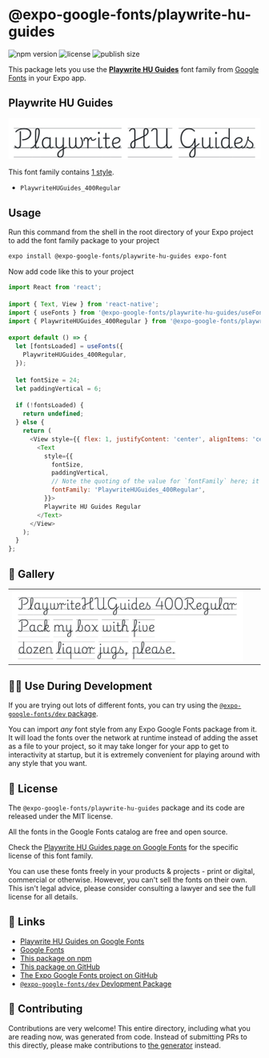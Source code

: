 # @expo-google-fonts/playwrite-hu-guides

![npm version](https://flat.badgen.net/npm/v/@expo-google-fonts/playwrite-hu-guides)
![license](https://flat.badgen.net/github/license/expo/google-fonts)
![publish size](https://flat.badgen.net/packagephobia/install/@expo-google-fonts/playwrite-hu-guides)

This package lets you use the [**Playwrite HU Guides**](https://fonts.google.com/specimen/Playwrite+HU+Guides) font family from [Google Fonts](https://fonts.google.com/) in your Expo app.

## Playwrite HU Guides

![Playwrite HU Guides](./font-family.png)

This font family contains [1 style](#-gallery).

- `PlaywriteHUGuides_400Regular`

## Usage

Run this command from the shell in the root directory of your Expo project to add the font family package to your project
```sh
expo install @expo-google-fonts/playwrite-hu-guides expo-font
```

Now add code like this to your project
```js
import React from 'react';

import { Text, View } from 'react-native';
import { useFonts } from '@expo-google-fonts/playwrite-hu-guides/useFonts';
import { PlaywriteHUGuides_400Regular } from '@expo-google-fonts/playwrite-hu-guides/400Regular';

export default () => {
  let [fontsLoaded] = useFonts({
    PlaywriteHUGuides_400Regular,
  });

  let fontSize = 24;
  let paddingVertical = 6;

  if (!fontsLoaded) {
    return undefined;
  } else {
    return (
      <View style={{ flex: 1, justifyContent: 'center', alignItems: 'center' }}>
        <Text
          style={{
            fontSize,
            paddingVertical,
            // Note the quoting of the value for `fontFamily` here; it expects a string!
            fontFamily: 'PlaywriteHUGuides_400Regular',
          }}>
          Playwrite HU Guides Regular
        </Text>
      </View>
    );
  }
};

```

## 🔡 Gallery


||||
|-|-|-|
|![PlaywriteHUGuides_400Regular](./PlaywriteHUGuides_400Regular.ttf.png)||||


## 👩‍💻 Use During Development

If you are trying out lots of different fonts, you can try using the [`@expo-google-fonts/dev` package](https://github.com/expo/google-fonts/tree/master/font-packages/dev#readme).

You can import *any* font style from any Expo Google Fonts package from it. It will load the fonts
over the network at runtime instead of adding the asset as a file to your project, so it may take longer
for your app to get to interactivity at startup, but it is extremely convenient
for playing around with any style that you want.

## 📖 License

The `@expo-google-fonts/playwrite-hu-guides` package and its code are released under the MIT license.

All the fonts in the Google Fonts catalog are free and open source.

Check the [Playwrite HU Guides page on Google Fonts](https://fonts.google.com/specimen/Playwrite+HU+Guides) for the specific license of this font family.

You can use these fonts freely in your products & projects - print or digital, commercial or otherwise. However, you can't sell the fonts on their own. This isn't legal advice, please consider consulting a lawyer and see the full license for all details.

## 🔗 Links

- [Playwrite HU Guides on Google Fonts](https://fonts.google.com/specimen/Playwrite+HU+Guides)
- [Google Fonts](https://fonts.google.com/)
- [This package on npm](https://www.npmjs.com/package/@expo-google-fonts/playwrite-hu-guides)
- [This package on GitHub](https://github.com/expo/google-fonts/tree/master/font-packages/playwrite-hu-guides)
- [The Expo Google Fonts project on GitHub](https://github.com/expo/google-fonts)
- [`@expo-google-fonts/dev` Devlopment Package](https://github.com/expo/google-fonts/tree/master/font-packages/dev)

## 🤝 Contributing

Contributions are very welcome! This entire directory, including what you are reading now, was generated from code. Instead of submitting PRs to this directly, please make contributions to [the generator](https://github.com/expo/google-fonts/tree/master/packages/generator) instead.
